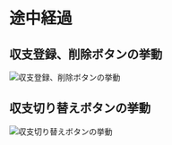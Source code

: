 # 途中経過

## 収支登録、削除ボタンの挙動
![収支登録、削除ボタンの挙動](./README用3.gif)

## 収支切り替えボタンの挙動
![収支切り替えボタンの挙動](./README用2.gif)
